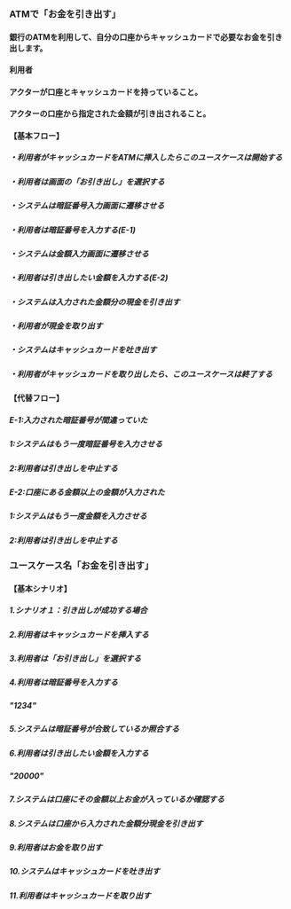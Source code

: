 ### ATMで「お金を引き出す」
#### 銀行のATMを利用して、自分の口座からキャッシュカードで必要なお金を引き出します。
#### 利用者
#### アクターが口座とキャッシュカードを持っていること。
#### アクターの口座から指定された金額が引き出されること。
#### 【基本フロー】
##### ・利用者がキャッシュカードをATMに挿入したらこのユースケースは開始する
##### ・利用者は画面の「お引き出し」を選択する
##### ・システムは暗証番号入力画面に遷移させる
##### ・利用者は暗証番号を入力する(E-1)
##### ・システムは金額入力画面に遷移させる
##### ・利用者は引き出したい金額を入力する(E-2)
##### ・システムは入力された金額分の現金を引き出す
##### ・利用者が現金を取り出す
##### ・システムはキャッシュカードを吐き出す
#####  ・利用者がキャッシュカードを取り出したら、このユースケースは終了する
#### 【代替フロー】
##### E-1:入力された暗証番号が間違っていた
##### 1:システムはもう一度暗証番号を入力させる
##### 2:利用者は引き出しを中止する
##### E-2:口座にある金額以上の金額が入力された
##### 1:システムはもう一度金額を入力させる
##### 2:利用者は引き出しを中止する

### ユースケース名「お金を引き出す」
#### 【基本シナリオ】
##### 1.シナリオ１：引き出しが成功する場合
##### 2.利用者はキャッシュカードを挿入する
##### 3.利用者は「お引き出し」を選択する
##### 4.利用者は暗証番号を入力する
##### "1234"
##### 5.システムは暗証番号が合致しているか照合する
##### 6.利用者は引き出したい金額を入力する
##### "20000"
##### 7.システムは口座にその金額以上お金が入っているか確認する
##### 8.システムは口座から入力された金額分現金を引き出す
##### 9.利用者はお金を取り出す
##### 10.システムはキャッシュカードを吐き出す
##### 11.利用者はキャッシュカードを取り出す
